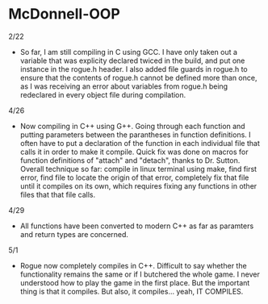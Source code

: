# McDonnell-OOP

2/22
- So far, I am still compiling in C using GCC.  I have only taken out a variable that was explicity declared twiced in the build, and put one instance in the rogue.h header.  I also added file guards in rogue.h to ensure that the contents of rogue.h cannot be defined more than once, as I was receiving an error about variables from rogue.h being redeclared in every object file during compilation.

4/26
- Now compiling in C++ using G++.  Going through each function and putting parameters between the parantheses in function definitions.  I often have to put a declaration of the function in each individual file that calls it in order to make it compile.  Quick fix was done on macros for function definitions of "attach" and "detach", thanks to Dr. Sutton.  Overall technique so far: compile in linux terminal using make, find first error, find file to locate the origin of that error, completely fix that file until it compiles on its own, which requires fixing any functions in other files that that file calls.

4/29
- All functions have been converted to modern C++ as far as paramters and return types are concerned.

5/1
- Rogue now completely compiles in C++.  Difficult to say whether the functionality remains the same or if I butchered the whole game.  I never understood how to play the game in the first place.  But the important thing is that it compiles.  But also, it compiles... yeah, IT COMPILES.
